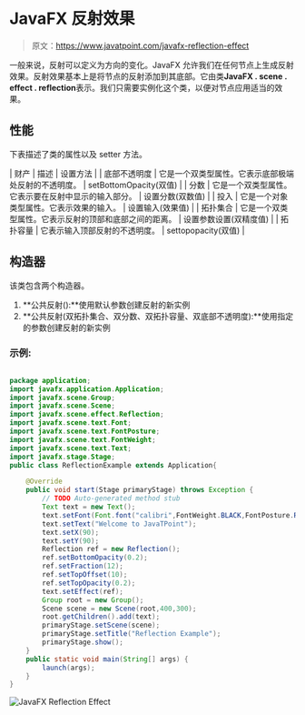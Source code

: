 # JavaFX 反射效果

> 原文：<https://www.javatpoint.com/javafx-reflection-effect>

一般来说，反射可以定义为方向的变化。JavaFX 允许我们在任何节点上生成反射效果。反射效果基本上是将节点的反射添加到其底部。它由类**JavaFX . scene . effect . reflection**表示。我们只需要实例化这个类，以便对节点应用适当的效果。

## 性能

下表描述了类的属性以及 setter 方法。

| 财产 | 描述 | 设置方法 |
| 底部不透明度 | 它是一个双类型属性。它表示底部极端处反射的不透明度。 | setBottomOpacity(双值) |
| 分数 | 它是一个双类型属性。它表示要在反射中显示的输入部分。 | 设置分数(双数值) |
| 投入 | 它是一个对象类型属性。它表示效果的输入。 | 设置输入(效果值) |
| 拓扑集合 | 它是一个双类型属性。它表示反射的顶部和底部之间的距离。 | 设置参数设置(双精度值) |
| 拓扑容量 | 它表示输入顶部反射的不透明度。 | settopopacity(双值) |

## 构造器

该类包含两个构造器。

1.  **公共反射():**使用默认参数创建反射的新实例
2.  **公共反射(双拓扑集合、双分数、双拓扑容量、双底部不透明度):**使用指定的参数创建反射的新实例

### 示例:

```java

package application;
import javafx.application.Application;
import javafx.scene.Group;
import javafx.scene.Scene;
import javafx.scene.effect.Reflection;
import javafx.scene.text.Font;
import javafx.scene.text.FontPosture;
import javafx.scene.text.FontWeight;
import javafx.scene.text.Text;
import javafx.stage.Stage;
public class ReflectionExample extends Application{

	@Override
	public void start(Stage primaryStage) throws Exception {
		// TODO Auto-generated method stub
		Text text = new Text();
		text.setFont(Font.font("calibri",FontWeight.BLACK,FontPosture.REGULAR,20));
		text.setText("Welcome to JavaTPoint");
		text.setX(90);
		text.setY(90);
		Reflection ref = new Reflection();
		ref.setBottomOpacity(0.2);
		ref.setFraction(12);
		ref.setTopOffset(10);
		ref.setTopOpacity(0.2);
		text.setEffect(ref);
		Group root = new Group();
		Scene scene = new Scene(root,400,300);
		root.getChildren().add(text);
		primaryStage.setScene(scene);
		primaryStage.setTitle("Reflection Example");
		primaryStage.show();
	}
	public static void main(String[] args) {
		launch(args);
	}
}

```

![JavaFX Reflection Effect](../img/be90fda57ff15f890b985648fce859e4.png)
